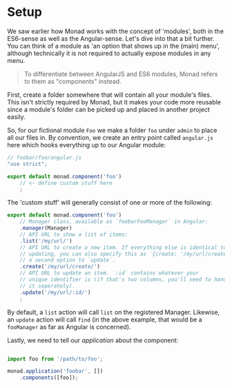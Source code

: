 # Setup
We saw earlier how Monad works with the concept of 'modules', both in the
ES6-sense as well as the Angular-sense. Let's dive into that a bit further.
You can think of a module as 'an option that shows up in the (main) menu',
although technically it is not required to actually expose modules in any menu.

> To differentiate between AngularJS and ES6 modules, Monad refers to them as
> "components" instead.

First, create a folder somewhere that will contain all your module's files. This
isn't strictly required by Monad, but it makes your code more reusable since a
module's folder can be picked up and placed in another project easily.

So, for our fictional module `Foo` we make a folder `foo` under `admin`
to place all our files in. By convention, we create an entry point called
`angular.js` here which hooks everything up to our Angular module:

```javascript
// foobar/foo/angular.js
"use strict";

export default monad.component('foo')
    // <- define custom stuff here
    ;
```

The 'custom stuff' will generally consist of one or more of the following:

```javascript
export default monad.component('foo')
    // Manager class, available as `foobarFooManager` in Angular:
    .manager(Manager)
    // API URL to show a list of items:
    .list('/my/url/')
    // API URL to create a new item. If everything else is identical to
    // updating, you can also specify this as `{create: '/my/url/create'}` as
    // a second option to `update`.
    .create('/my/url/create/')
    // API URL to update an item. `:id` contains whatever your
    // unique identifier is (if that's two columns, you'll need to handle
    // it seperately).
    .update('/my/url/:id/')
    ;
```

By default, a `list` action will call `list` on the registered Manager.
Likewise, an `update` action will call `find` (in the above example, that would
be a `fooManager` as far as Angular is concerned).

Lastly, we need to tell our _application_ about the component:

```javascript

import foo from '/path/to/foo';

monad.application('foobar', [])
    .components([foo]);
```


